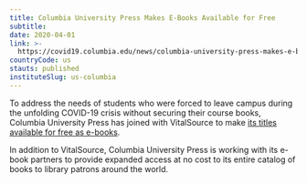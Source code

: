 ```yaml
---
title: Columbia University Press Makes E-Books Available for Free
subtitle:
date: 2020-04-01
link: >-
  https://covid19.columbia.edu/news/columbia-university-press-makes-e-books-available-free
countryCode: us
stauts: published
instituteSlug: us-columbia
---
```

To address the needs of students who were forced to leave campus during the unfolding COVID-19 crisis without securing their course books, Columbia University Press has joined with VitalSource to make [its titles available for free as e-books](https://www.cupblog.org/2020/03/31/columbia-university-press-makes-e-book-learning-resources-available-to-students-online-at-no-cost/).

In addition to VitalSource, Columbia University Press is working with its e-book partners to provide expanded access at no cost to its entire catalog of books to library patrons around the world.

